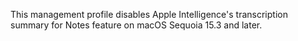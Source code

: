 This management profile disables Apple Intelligence's transcription summary for Notes feature on macOS Sequoia 15.3 and later.